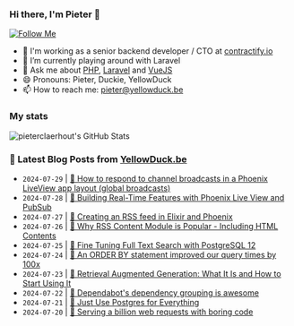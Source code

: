 ### Hi there, I'm Pieter 👋  
[![Follow Me](https://img.shields.io/github/followers/pieterclaerhout?label=Follow&style=social)](https://github.com/pieterclaerhout)

- 🏢 I'm working as a senior backend developer / CTO at [contractify.io](https://contractify.io)
- 🌱 I’m currently playing around with Laravel
- 💬 Ask me about [PHP](https://php.net), [Laravel](http://laravel.com) and [VueJS](https://vuejs.org)
- 😄 Pronouns: Pieter, Duckie, YellowDuck
- 📫 How to reach me: pieter@yellowduck.be

### My stats

![pieterclaerhout's GitHub Stats](https://github-readme-stats.vercel.app/api?username=pieterclaerhout&show_icons=true&count_private=true&line_height=40)

### 📩 Latest Blog Posts from [YellowDuck.be](https://www.yellowduck.be/)
<!-- BLOG-POST-LIST:START -->
- `2024-07-29` | [🔗 How to respond to channel broadcasts in a Phoenix LiveView app layout &lpar;global broadcasts&rpar;](https://www.yellowduck.be/posts/how-to-respond-to-channel-broadcasts-in-a-phoenix-liveview-app-layout-global-broadcasts)  
- `2024-07-28` | [🔗 Building Real-Time Features with Phoenix Live View and PubSub](https://www.yellowduck.be/posts/building-real-time-features-with-phoenix-live-view-and-pubsub-blog-elixir-school)  
- `2024-07-27` | [🔗 Creating an RSS feed in Elixir and Phoenix](https://www.yellowduck.be/posts/computer-things-by-erik-hanson)  
- `2024-07-26` | [🔗 Why RSS Content Module is Popular - Including HTML Contents](https://www.yellowduck.be/posts/why-rss-content-module-is-popular-including-html-contents)  
- `2024-07-25` | [🔗 Fine Tuning Full Text Search with PostgreSQL 12](https://www.yellowduck.be/posts/fine-tuning-full-text-search-with-postgresql-12-big-machine)  
- `2024-07-24` | [🔗 An ORDER BY statement improved our query times by 100x](https://www.yellowduck.be/posts/an-order-by-statement-improved-our-query-times-by-100x)  
- `2024-07-23` | [🔗 Retrieval Augmented Generation: What It Is and How to Start Using It](https://www.yellowduck.be/posts/retrieval-augmented-generation-what-it-is-and-how-to-start-using-it)  
- `2024-07-22` | [🔗 Dependabot&#39;s dependency grouping is awesome](https://www.yellowduck.be/posts/dependabots-dependency-grouping-is-awesome-programming-for-fun-and-profit)  
- `2024-07-21` | [🔗 Just Use Postgres for Everything](https://www.yellowduck.be/posts/just-use-postgres-for-everything-amazing-cto)  
- `2024-07-20` | [🔗 Serving a billion web requests with boring code](https://www.yellowduck.be/posts/serving-a-billion-web-requests-with-boring-code)  

<!-- BLOG-POST-LIST:END -->
